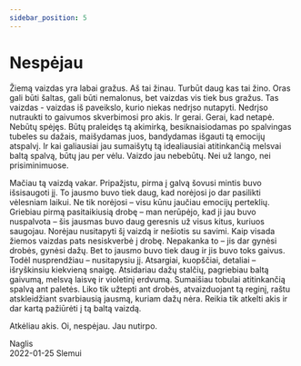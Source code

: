 ```yaml
---
sidebar_position: 5
---
```


# Nespėjau

Žiemą vaizdas yra labai gražus. Aš tai žinau. Turbūt daug kas tai žino. Oras gali būti šaltas, gali būti
nemalonus, bet vaizdas vis tiek bus gražus. Tas vaizdas - vaizdas iš paveikslo, kurio niekas nedrįso nutapyti.
Nedrįso nutraukti to gaivumos skverbimosi pro akis. Ir gerai. Gerai, kad netapė. Nebūtų spėjęs. Būtų
praleidęs tą akimirką, besiknaisiodamas po spalvingas tubeles su dažais, maišydamas juos, bandydamas
išgauti tą emocijų atspalvį. Ir kai galiausiai jau sumaišytų tą idealiausiai atitinkančią melsvai baltą spalvą,
būtų jau per vėlu. Vaizdo jau nebebūtų. Nei už lango, nei prisiminimuose.

Mačiau tą vaizdą vakar. Pripažįstu, pirma į galvą šovusi mintis buvo išsisaugoti jį. To jausmo buvo tiek
daug, kad norėjosi jo dar pasilikti vėlesniam laikui. Ne tik norėjosi – visu kūnu jaučiau emocijų perteklių.
Griebiau pirmą pasitaikiusią drobę – man nerūpėjo, kad ji jau buvo nuspalvota – šis jausmas buvo daug
geresnis už visus kitus, kuriuos saugojau. Norėjau nusitapyti šį vaizdą ir nešiotis su savimi. Kaip visada
žiemos vaizdas pats nesiskverbė į drobę. Nepakanka to – jis dar gynėsi drobės, gynėsi dažų. Bet to jausmo
buvo tiek daug ir jis buvo toks gaivus. Todėl nusprendžiau – nusitapysiu jį. Atsargiai, kuopščiai, detaliai –
išryškinsiu kiekvieną snaigę. Atsidariau dažų stalčių, pagriebiau baltą gaivumą, melsvą laisvę ir violetinį
erdvumą. Sumaišiau tobulai atitinkančią spalvą ant paletės. Liko tik užtepti ant drobės, atvaizduojant tą
reginį, raštu atskleidžiant svarbiausią jausmą, kuriam dažų nėra. Reikia tik atkelti akis ir dar kartą pažiūrėti
į tą baltą vaizdą.

Atkėliau akis. Oi, nespėjau. Jau nutirpo.

Naglis  
2022-01-25 Slemui
